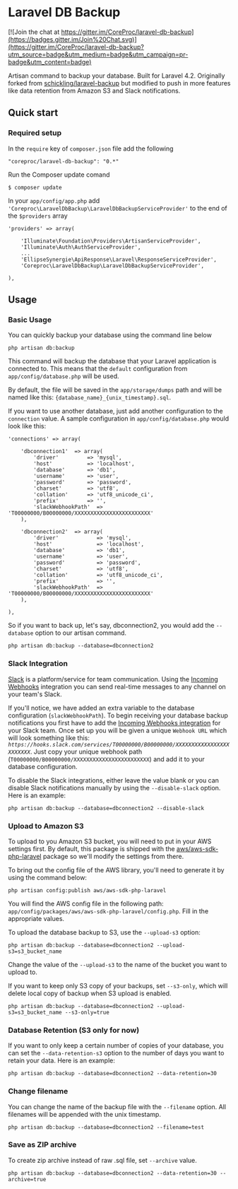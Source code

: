 Laravel DB Backup
=================

[![Join the chat at https://gitter.im/CoreProc/laravel-db-backup](https://badges.gitter.im/Join%20Chat.svg)](https://gitter.im/CoreProc/laravel-db-backup?utm_source=badge&utm_medium=badge&utm_campaign=pr-badge&utm_content=badge)

Artisan command to backup your database. Built for Laravel 4.2. Originally forked from [schickling/laravel-backup](https://github.com/schickling/laravel-backup) but modified to push in more features like data retention from Amazon S3 and Slack notifications.

## Quick start

### Required setup

In the `require` key of `composer.json` file add the following

    "coreproc/laravel-db-backup": "0.*"

Run the Composer update comand

    $ composer update

In your `app/config/app.php` add `'Coreproc\LaravelDbBackup\LaravelDbBackupServiceProvider'` to the end of the `$providers` array

    'providers' => array(

        'Illuminate\Foundation\Providers\ArtisanServiceProvider',
        'Illuminate\Auth\AuthServiceProvider',
        ...
        'EllipseSynergie\ApiResponse\Laravel\ResponseServiceProvider',
        'Coreproc\LaravelDbBackup\LaravelDbBackupServiceProvider',

    ),

## Usage

### Basic Usage

You can quickly backup your database using the command line below

`php artisan db:backup`

This command will backup the database that your Laravel application is connected to. This means that the `default` configuration from `app/config/database.php` will be used.

By default, the file will be saved in the `app/storage/dumps` path and will be named like this: `{database_name}_{unix_timestamp}.sql`.

If you want to use another database, just add another configuration to the `connection` value. A sample configuration in `app/config/database.php` would look like this:

    'connections' => array(

        'dbconnection1'  => array(
            'driver'         => 'mysql',
            'host'           => 'localhost',
            'database'       => 'db1',
            'username'       => 'user',
            'password'       => 'password',
            'charset'        => 'utf8',
            'collation'      => 'utf8_unicode_ci',
            'prefix'         => '',
            'slackWebhookPath'  => 'T00000000/B00000000/XXXXXXXXXXXXXXXXXXXXXXXX'
        ),
        
        'dbconnection2'  => array(
            'driver'            => 'mysql',
            'host'              => 'localhost',
            'database'          => 'db1',
            'username'          => 'user',
            'password'          => 'password',
            'charset'           => 'utf8',
            'collation'         => 'utf8_unicode_ci',
            'prefix'            => '',
            'slackWebhookPath'  => 'T00000000/B00000000/XXXXXXXXXXXXXXXXXXXXXXXX'
        ),

    ),

So if you want to back up, let's say, dbconnection2, you would add the `--database` option to our artisan command.

`php artisan db:backup --database=dbconnection2`

### Slack Integration

[Slack](https://slack.com) is a platform/service for team communication. Using the [Incoming Webhooks](https://api.slack.com/incoming-webhooks) integration you can send real-time messages to any channel on your team's Slack.

If you'll notice, we have added an extra variable to the database configuration (`slackWebhookPath`). To begin receiving your database backup notifications you first have to add the [Incoming Webhooks integration](https://my.slack.com/services/new/incoming-webhook/) for your Slack team. Once set up you will be given a unique `Webhook URL` which will look something like this: *`https://hooks.slack.com/services/T00000000/B00000000/XXXXXXXXXXXXXXXXXXXXXXXX`*. Just copy your unique webhook path (`T00000000/B00000000/XXXXXXXXXXXXXXXXXXXXXXXX`) and add it to your database configuration.

To disable the Slack integrations, either leave the value blank or you can disable Slack notifications manually by using the `--disable-slack` option. Here is an example:

`php artisan db:backup --database=dbconnection2 --disable-slack`

### Upload to Amazon S3

To upload to you Amazon S3 bucket, you will need to put in your AWS settings first. By default, this package is shipped with the [aws/aws-sdk-php-laravel](https://github.com/aws/aws-sdk-php-laravel) package so we'll modify the settings from there.

To bring out the config file of the AWS library, you'll need to generate it by using the command below:

`php artisan config:publish aws/aws-sdk-php-laravel`

You will find the AWS config file in the following path: `app/config/packages/aws/aws-sdk-php-laravel/config.php`. Fill in the appropriate values.

To upload the database backup to S3, use the `--upload-s3` option:

`php artisan db:backup --database=dbconnection2 --upload-s3=s3_bucket_name` 

Change the value of the `--upload-s3` to the name of the bucket you want to upload to.

If you want to keep only S3 copy of your backups, set `--s3-only`, which will delete local copy of backup when S3 upload is enabled.

`php artisan db:backup --database=dbconnection2 --upload-s3=s3_bucket_name --s3-only=true`

### Database Retention (S3 only for now)

If you want to only keep a certain number of copies of your database, you can set the `--data-retention-s3` option to the number of days you want to retain your data. Here is an example:

`php artisan db:backup --database=dbconnection2 --data-retention=30` 

### Change filename

You can change the name of the backup file with the `--filename` option. All filenames will be appended with the unix timestamp.

`php artisan db:backup --database=dbconnection2 --filename=test` 

### Save as ZIP archive

To create zip archive instead of raw .sql file, set `--archive` value.

`php artisan db:backup --database=dbconnection2 --data-retention=30 --archive=true` 

